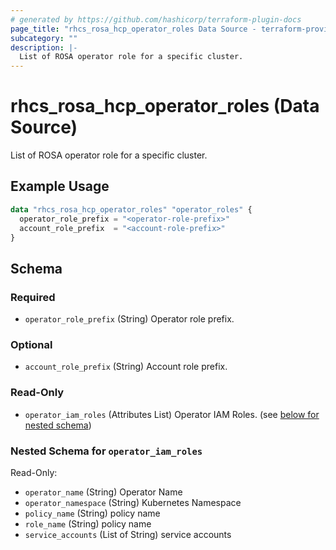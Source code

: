 ```yaml
---
# generated by https://github.com/hashicorp/terraform-plugin-docs
page_title: "rhcs_rosa_hcp_operator_roles Data Source - terraform-provider-rhcs"
subcategory: ""
description: |-
  List of ROSA operator role for a specific cluster.
---
```


# rhcs_rosa_hcp_operator_roles (Data Source)

List of ROSA operator role for a specific cluster.

## Example Usage

```terraform
data "rhcs_rosa_hcp_operator_roles" "operator_roles" {
  operator_role_prefix = "<operator-role-prefix>"
  account_role_prefix  = "<account-role-prefix>"
}
```

<!-- schema generated by tfplugindocs -->
## Schema

### Required

- `operator_role_prefix` (String) Operator role prefix.

### Optional

- `account_role_prefix` (String) Account role prefix.

### Read-Only

- `operator_iam_roles` (Attributes List) Operator IAM Roles. (see [below for nested schema](#nestedatt--operator_iam_roles))

<a id="nestedatt--operator_iam_roles"></a>
### Nested Schema for `operator_iam_roles`

Read-Only:

- `operator_name` (String) Operator Name
- `operator_namespace` (String) Kubernetes Namespace
- `policy_name` (String) policy name
- `role_name` (String) policy name
- `service_accounts` (List of String) service accounts
